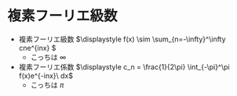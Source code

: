 # 複素フーリエ級数

- 複素フーリエ級数 $\displaystyle f(x) \sim \sum_{n=-\infty}^\infty cne^{inx} $
  - こっちは $\infty$
- 複素フーリエ係数 $\displaystyle c_n = \frac{1}{2\pi} \int_{-\pi}^\pi f(x)e^{-inx}\ dx$
  - こっちは $\pi$